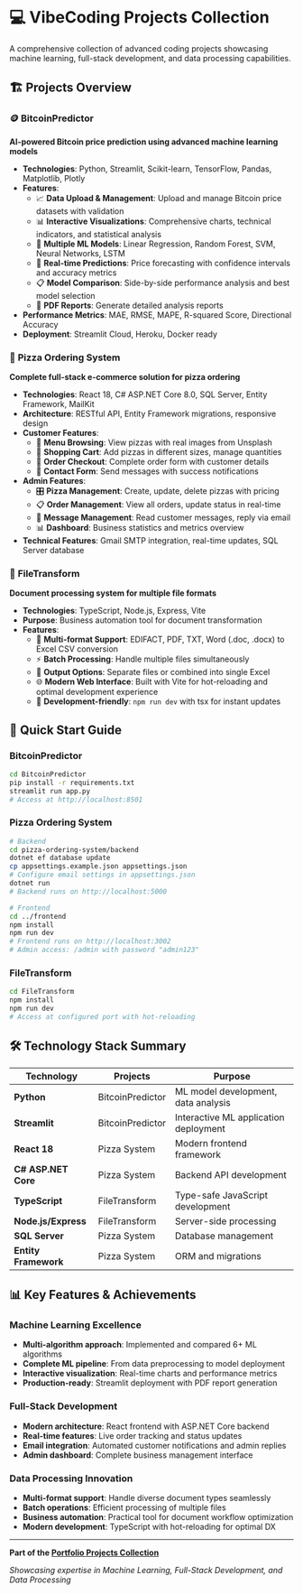 # 💻 VibeCoding Projects Collection

A comprehensive collection of advanced coding projects showcasing machine learning, full-stack development, and data processing capabilities.

## 🏗️ Projects Overview

### 🪙 **BitcoinPredictor**
**AI-powered Bitcoin price prediction using advanced machine learning models**

- **Technologies**: Python, Streamlit, Scikit-learn, TensorFlow, Pandas, Matplotlib, Plotly
- **Features**: 
  - 📈 **Data Upload & Management**: Upload and manage Bitcoin price datasets with validation
  - 📊 **Interactive Visualizations**: Comprehensive charts, technical indicators, and statistical analysis
  - 🤖 **Multiple ML Models**: Linear Regression, Random Forest, SVM, Neural Networks, LSTM
  - 🔮 **Real-time Predictions**: Price forecasting with confidence intervals and accuracy metrics
  - 📋 **Model Comparison**: Side-by-side performance analysis and best model selection
  - 📄 **PDF Reports**: Generate detailed analysis reports
- **Performance Metrics**: MAE, RMSE, MAPE, R-squared Score, Directional Accuracy
- **Deployment**: Streamlit Cloud, Heroku, Docker ready

### 🍕 **Pizza Ordering System**
**Complete full-stack e-commerce solution for pizza ordering**

- **Technologies**: React 18, C# ASP.NET Core 8.0, SQL Server, Entity Framework, MailKit
- **Architecture**: RESTful API, Entity Framework migrations, responsive design
- **Customer Features**:
  - 🍕 **Menu Browsing**: View pizzas with real images from Unsplash
  - 🛒 **Shopping Cart**: Add pizzas in different sizes, manage quantities
  - 📝 **Order Checkout**: Complete order form with customer details
  - 📧 **Contact Form**: Send messages with success notifications
- **Admin Features**:
  - 🎛️ **Pizza Management**: Create, update, delete pizzas with pricing
  - 📋 **Order Management**: View all orders, update status in real-time
  - 💬 **Message Management**: Read customer messages, reply via email
  - 📊 **Dashboard**: Business statistics and metrics overview
- **Technical Features**: Gmail SMTP integration, real-time updates, SQL Server database

### 📄 **FileTransform**
**Document processing system for multiple file formats**

- **Technologies**: TypeScript, Node.js, Express, Vite
- **Purpose**: Business automation tool for document transformation
- **Features**:
  - 📁 **Multi-format Support**: EDIFACT, PDF, TXT, Word (.doc, .docx) to Excel CSV conversion
  - ⚡ **Batch Processing**: Handle multiple files simultaneously
  - 🔄 **Output Options**: Separate files or combined into single Excel
  - 🌐 **Modern Web Interface**: Built with Vite for hot-reloading and optimal development experience
  - 🚀 **Development-friendly**: `npm run dev` with tsx for instant updates

## 🚀 Quick Start Guide

### BitcoinPredictor
```bash
cd BitcoinPredictor
pip install -r requirements.txt
streamlit run app.py
# Access at http://localhost:8501
```

### Pizza Ordering System
```bash
# Backend
cd pizza-ordering-system/backend
dotnet ef database update
cp appsettings.example.json appsettings.json
# Configure email settings in appsettings.json
dotnet run
# Backend runs on http://localhost:5000

# Frontend
cd ../frontend
npm install
npm run dev
# Frontend runs on http://localhost:3002
# Admin access: /admin with password "admin123"
```

### FileTransform
```bash
cd FileTransform
npm install
npm run dev
# Access at configured port with hot-reloading
```

## 🛠️ Technology Stack Summary

| Technology | Projects | Purpose |
|------------|----------|---------|
| **Python** | BitcoinPredictor | ML model development, data analysis |
| **Streamlit** | BitcoinPredictor | Interactive ML application deployment |
| **React 18** | Pizza System | Modern frontend framework |
| **C# ASP.NET Core** | Pizza System | Backend API development |
| **TypeScript** | FileTransform | Type-safe JavaScript development |
| **Node.js/Express** | FileTransform | Server-side processing |
| **SQL Server** | Pizza System | Database management |
| **Entity Framework** | Pizza System | ORM and migrations |

## 📊 Key Features & Achievements

### Machine Learning Excellence
- **Multi-algorithm approach**: Implemented and compared 6+ ML algorithms
- **Complete ML pipeline**: From data preprocessing to model deployment
- **Interactive visualization**: Real-time charts and performance metrics
- **Production-ready**: Streamlit deployment with PDF report generation

### Full-Stack Development
- **Modern architecture**: React frontend with ASP.NET Core backend
- **Real-time features**: Live order tracking and status updates
- **Email integration**: Automated customer notifications and admin replies
- **Admin dashboard**: Complete business management interface

### Data Processing Innovation
- **Multi-format support**: Handle diverse document types seamlessly
- **Batch operations**: Efficient processing of multiple files
- **Business automation**: Practical tool for document workflow optimization
- **Modern development**: TypeScript with hot-reloading for optimal DX

---

**Part of the [Portfolio Projects Collection](../../../)**

*Showcasing expertise in Machine Learning, Full-Stack Development, and Data Processing*